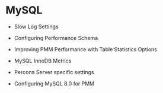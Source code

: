 # MySQL


* Slow Log Settings


* Configuring Performance Schema


* Improving PMM Performance with Table Statistics Options


* MySQL InnoDB Metrics


* Percona Server specific settings


* Configuring MySQL 8.0 for PMM
